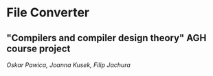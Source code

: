 # File Converter
## "Compilers and compiler design theory" AGH course project
_Oskar Pawica, Joanna Kusek, Filip Jachura_
